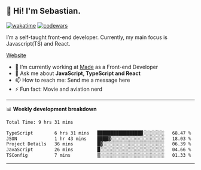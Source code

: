 ## 👋 Hi! I'm Sebastian.

[![wakatime](https://wakatime.com/badge/user/df0036c6-328a-4a39-be9b-e49417ed22a1.svg)](https://wakatime.com/@df0036c6-328a-4a39-be9b-e49417ed22a1)
[![codewars](https://www.codewars.com/users/sebavuye/badges/small)](https://www.codewars.com/users/sebavuye)

I’m a self-taught front-end developer. Currently, my main focus is Javascript(TS) and React.

[Website](https://sebastianvuye.be)

- 🔭 I’m currently working at [Made](https://made.be/) as a Front-end Developer
- 💬 Ask me about **JavaScript, TypeScript and React**
- 📫 How to reach me: Send me a message here
- ⚡ Fun fact: Movie and aviation nerd

-------

📊 **Weekly development breakdown**

<!--START_SECTION:waka-->

```txt
Total Time: 9 hrs 31 mins

TypeScript        6 hrs 31 mins   █████████████████░░░░░░░░   68.47 %
JSON              1 hr 43 mins    ████▓░░░░░░░░░░░░░░░░░░░░   18.03 %
Project Details   36 mins         █▓░░░░░░░░░░░░░░░░░░░░░░░   06.39 %
JavaScript        26 mins         █░░░░░░░░░░░░░░░░░░░░░░░░   04.66 %
TSConfig          7 mins          ▒░░░░░░░░░░░░░░░░░░░░░░░░   01.33 %
```

<!--END_SECTION:waka-->
-------
